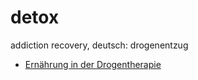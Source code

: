# detox

addiction recovery, deutsch: drogenentzug

 - [Ernährung in der Drogentherapie](nahrung-in-der-drogen-therapie-mhof.net.md)

